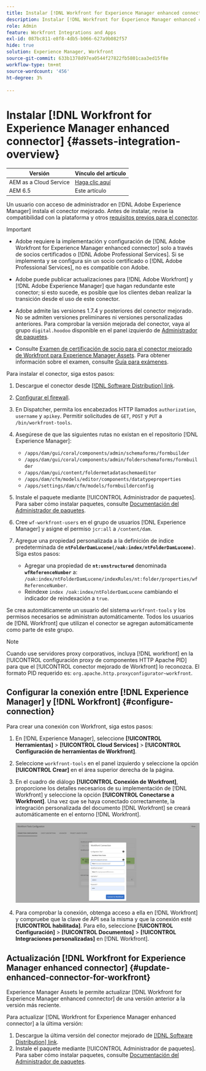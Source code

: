 ```yaml
---
title: Instalar [!DNL Workfront for Experience Manager enhanced connector]
description: Instalar [!DNL Workfront for Experience Manager enhanced connector]
role: Admin
feature: Workfront Integrations and Apps
exl-id: 087bc811-e8f8-4db5-b066-627a9b082f57
hide: true
solution: Experience Manager, Workfront
source-git-commit: 633b1378d97ea0544f27822fb5801caa3ed15f8e
workflow-type: tm+mt
source-wordcount: '456'
ht-degree: 3%

---
```


# Instalar [!DNL Workfront for Experience Manager enhanced connector] {#assets-integration-overview}

| Versión | Vínculo del artículo |
| -------- | ---------------------------- |
| AEM as a Cloud Service | [Haga clic aquí](https://experienceleague.adobe.com/docs/experience-manager-cloud-service/content/assets/integrations/workfront-connector-install.html?lang=en) |
| AEM 6.5 | Este artículo |

Un usuario con acceso de administrador en [!DNL Adobe Experience Manager] instala el conector mejorado. Antes de instalar, revise la compatibilidad con la plataforma y otros [requisitos previos para el conector](https://one.workfront.com/s/csh?context=2467&pubname=the-new-workfront-experience).

>[!IMPORTANT]
>
>* Adobe requiere la implementación y configuración de [!DNL Adobe Workfront for Experience Manager enhanced connector] solo a través de socios certificados o [!DNL Adobe Professional Services]. Si se implementa y se configura sin un socio certificado o [!DNL Adobe Professional Services], no es compatible con Adobe.
>
>* Adobe puede publicar actualizaciones para [!DNL Adobe Workfront] y [!DNL Adobe Experience Manager] que hagan redundante este conector; si esto sucede, es posible que los clientes deban realizar la transición desde el uso de este conector.
>
>* Adobe admite las versiones 1.7.4 y posteriores del conector mejorado. No se admiten versiones preliminares ni versiones personalizadas anteriores. Para comprobar la versión mejorada del conector, vaya al grupo `digital.hoodoo` disponible en el panel izquierdo de [Administrador de paquetes](https://experienceleague.adobe.com/docs/experience-manager-65/administering/contentmanagement/package-manager.html?lang=es).
>
>* Consulte [Examen de certificación de socio para el conector mejorado de Workfront para Experience Manager Assets](https://solutionpartners.adobe.com/solution-partners/home/applications/experience_cloud/workfront/journey/dev_core.html). Para obtener información sobre el examen, consulte [Guía para exámenes](https://express.adobe.com/page/Tc7Mq6zLbPFy8/).

Para instalar el conector, siga estos pasos:

1. Descargue el conector desde [[!DNL Software Distribution] link](https://experience.adobe.com/#/downloads/content/software-distribution/en/aem.html?package=/content/software-distribution/en/details.html/content/dam/aem/public/adobe/packages/cq650/product/assets/workfront-tools.ui.apps.zip).
1. [Configurar el firewall](https://one.workfront.com/s/document-item?bundleId=the-new-workfront-experience&topicId=Content%2FAdministration_and_Setup%2FGet_started-WF_administration%2Fconfigure-your-firewall.html).
1. En Dispatcher, permita los encabezados HTTP llamados `authorization`, `username` y `apikey`. Permitir solicitudes de `GET`, `POST` y `PUT` a `/bin/workfront-tools`.
1. Asegúrese de que las siguientes rutas no existan en el repositorio [!DNL Experience Manager]:

   * `/apps/dam/gui/coral/components/admin/schemaforms/formbuilder`
   * `/apps/dam/gui/coral/components/admin/folderschemaforms/formbuilder`
   * `/apps/dam/gui/content/foldermetadataschemaeditor`
   * `/apps/dam/cfm/models/editor/components/datatypeproperties`
   * `/apps/settings/dam/cfm/models/formbuilderconfig`

1. Instale el paquete mediante [!UICONTROL Administrador de paquetes]. Para saber cómo instalar paquetes, consulte [Documentación del Administrador de paquetes](/help/sites-administering/package-manager.md).
1. Cree `wf-workfront-users` en el grupo de usuarios [!DNL Experience Manager] y asigne el permiso `jcr:all` a `/content/dam`.
1. Agregue una propiedad personalizada a la definición de índice predeterminada de **`ntFolderDamLucene(/oak:index/ntFolderDamLucene)`**. Siga estos pasos:
   * Agregar una propiedad de **`nt:unstructured`** denominada **`wfReferenceNumber`** a:
     `/oak:index/ntFolderDamLucene/indexRules/nt:folder/properties/wfReferenceNumber`.
   * Reindexe `index /oak:index/ntFolderDamLucene` cambiando el indicador de reindexación a `true`.

Se crea automáticamente un usuario del sistema `workfront-tools` y los permisos necesarios se administran automáticamente. Todos los usuarios de [!DNL Workfront] que utilizan el conector se agregan automáticamente como parte de este grupo.

>[!NOTE]
>
> Cuando use servidores proxy corporativos, incluya [!DNL workfront] en la [!UICONTROL configuración proxy de componentes HTTP Apache PID] para que el [!UICONTROL conector mejorado de Workfront] lo reconozca. El formato PID requerido es: `org.apache.http.proxyconfigurator~workfront`.

## Configurar la conexión entre [!DNL Experience Manager] y [!DNL Workfront] {#configure-connection}

Para crear una conexión con Workfront, siga estos pasos:

1. En [!DNL Experience Manager], seleccione **[!UICONTROL Herramientas]** > **[!UICONTROL Cloud Services]** > **[!UICONTROL Configuración de herramientas de Workfront]**.

1. Seleccione `workfront-tools` en el panel izquierdo y seleccione la opción **[!UICONTROL Crear]** en el área superior derecha de la página.

1. En el cuadro de diálogo **[!UICONTROL Conexión de Workfront]**, proporcione los detalles necesarios de su implementación de [!DNL Workfront] y seleccione la opción **[!UICONTROL Conectarse a Workfront]**. Una vez que se haya conectado correctamente, la integración personalizada del documento [!DNL Workfront] se creará automáticamente en el entorno [!DNL Workfront].

   ![Conectar [!DNL Experience Manager] y [!DNL Workfront]](/help/assets/assets/wf-connection-config.png)

1. Para comprobar la conexión, obtenga acceso a ella en [!DNL Workfront] y compruebe que la clave de API sea la misma y que la conexión esté **[!UICONTROL habilitada]**. Para ello, seleccione **[!UICONTROL Configuración]** > **[!UICONTROL Documentos]** > **[!UICONTROL Integraciones personalizadas]** en [!DNL Workfront].

## Actualización [!DNL Workfront for Experience Manager enhanced connector] {#update-enhanced-connector-for-workfront}

Experience Manager Assets le permite actualizar [!DNL Workfront for Experience Manager enhanced connector] de una versión anterior a la versión más reciente.

Para actualizar [!DNL Workfront for Experience Manager enhanced connector] a la última versión:

1. Descargue la última versión del conector mejorado de [[!DNL Software Distribution] link](https://experience.adobe.com/#/downloads/content/software-distribution/en/aem.html?package=/content/software-distribution/en/details.html/content/dam/aem/public/adobe/packages/cq650/product/assets/workfront-tools.ui.apps.zip).
1. Instale el paquete mediante [!UICONTROL Administrador de paquetes]. Para saber cómo instalar paquetes, consulte [Documentación del Administrador de paquetes](/help/sites-administering/package-manager.md).
